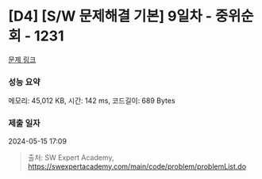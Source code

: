 # [D4] [S/W 문제해결 기본] 9일차 - 중위순회 - 1231 

[문제 링크](https://swexpertacademy.com/main/code/problem/problemDetail.do?contestProbId=AV140YnqAIECFAYD) 

### 성능 요약

메모리: 45,012 KB, 시간: 142 ms, 코드길이: 689 Bytes

### 제출 일자

2024-05-15 17:09



> 출처: SW Expert Academy, https://swexpertacademy.com/main/code/problem/problemList.do